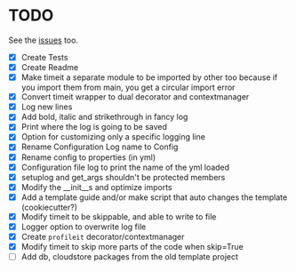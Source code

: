# TODO
See the [issues](https://github.com/drkostas/starter/issues) too.
- [X] Create Tests
- [X] Create Readme
- [X] Make timeit a separate module to be imported by other too because if you import them from main, you get a circular import error
- [X] Convert timeit wrapper to dual decorator and contextmanager
- [X] Log new lines
- [X] Add bold, italic and strikethrough in fancy log
- [X] Print where the log is going to be saved
- [X] Option for customizing only a specific logging line
- [X] Rename Configuration Log name to Config
- [X] Rename config to properties (in yml)
- [X] Configuration file log to print the name of the yml loaded
- [X] setuplog and get_args shouldn't be protected members
- [X] Modify the __init__s and optimize imports
- [X] Add a template guide and/or make script that auto changes the template (cookiecutter?)
- [X] Modify timeit to be skippable, and able to write to file
- [X] Logger option to overwrite log file
- [X] Create `profileit` decorator/contextmanager
- [X] Modify timeit to skip more parts of the code when skip=True
- [ ] Add db, cloudstore packages from the old template project
